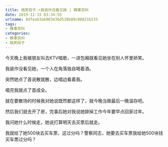 ```yaml
---
title: 搞笑段子->我装作没看见她 | 糗事百科
date: 2019-11-15 03:34:55
urlname: 0dfeab3ab903436d528b89c00821b235
tags: 
- 糗事百科
categories:
- 糗事百科
- 搞笑段子
---
```

今天晚上我被朋友叫去KTV唱歌，一进包厢就看见她坐在别人怀里娇笑。

我装作没看见她，一个人在角落独自喝着酒。

突然她点了首说散就散，边唱边看着我。

唱完我就点了首成全。

就在要散场的时候我对她说既然都这样了，就今晚当做最后一晚温存吧。

然后我们就去开了房，完事后她对我说她辞掉工作今年要早点回家过年。

我问她什么时候走，她说打算明天去买票后就走。

我就给了她500块去买车票，这过分吗？警察同志，她要去买车票我给她500块钱买车票过分吗？


